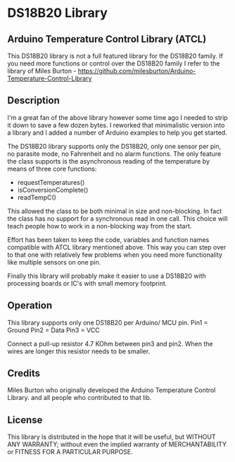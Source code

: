 # DS18B20 Library

## Arduino Temperature Control Library (ATCL)

This DS18B20 library is not a full featured library for the DS18B20 family.
If you need more functions or control over the DS18B20 family I refer to the library
of Miles Burton - https://github.com/milesburton/Arduino-Temperature-Control-Library

## Description

I'm a great fan of the above library however some time ago I needed to strip it down 
to save a few dozen bytes. I reworked that minimalistic version into a library and I 
added a number of Arduino examples to help you get started. 

The DS18B20 library supports only the DS18B20, only one sensor per pin, no parasite 
mode, no Fahrenheit and no alarm functions. The only feature the class supports is 
the asynchronous reading of the temperature by means of three core functions:

* requestTemperatures()
* isConversionComplete()
* readTempC()

This allowed the class to be both minimal in size and non-blocking. In fact the class
has no support for a synchronous read in one call. This choice will teach people
how to work in a non-blocking way from the start.

Effort has been taken to keep the code, variables and function names compatible with 
ATCL library mentioned above. This way you can step over to that one with relatively
few problems when you need more functionality like multiple sensors on one pin.

Finally this library will probably make it easier to use a DS18B20 with processing 
boards or IC's with small memory footprint.

## Operation

This library supports only one DS18B20 per Arduino/ MCU pin.
Pin1 = Ground
Pin2 = Data
Pin3 = VCC

Connect a pull-up resistor 4.7 KOhm between pin3 and pin2. When the wires are longer 
this resistor needs to be smaller.

## Credits

Miles Burton who originally developed the Arduino Temperature Control Library.
and all people who contributed to that lib.

## License

This library is distributed in the hope that it will be useful,
but WITHOUT ANY WARRANTY; without even the implied warranty of
MERCHANTABILITY or FITNESS FOR A PARTICULAR PURPOSE.

